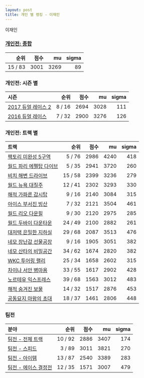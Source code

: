 ```yaml
---
layout: post
title: 개인 별 랭킹 - 이재인
---
```


이재인

### [개인전: 종합](../singles-full)

| 순위 | 점수 | mu | sigma |
|---:|---:|---:|---:|
| 15 / 83 | 3001 | 3269 | 89 |

### 개인전: 시즌 별

| 시즌 | 순위 | 점수 | mu | sigma |
|:---|---:|---:|---:|---:|
| [2017 듀얼 레이스 2](../singles-s2017_1) | 8 / 16 | 2694 | 3028 | 111 |
| [2016 듀얼 레이스](../singles-s2016_1) | 7 / 32 | 2900 | 3276 | 126 |

### 개인전: 트랙 별

| 트랙 | 순위 | 점수 | mu | sigma |
|:---|---:|---:|---:|---:|
| [팩토리 미완성 5구역](../district5) | 5 / 76 | 2986 | 4240 | 418 |
| [월드 파리 에펠탑 다이브](../eifel) | 5 / 35 | 2941 | 3720 | 260 |
| [비치 해변 드라이브](../haebyun) | 15 / 58 | 2399 | 3236 | 279 |
| [월드 뉴욕 대질주](../newyork) | 12 / 41 | 2302 | 3293 | 330 |
| [해적 가파른 감시탑](../gamshi) | 9 / 16 | 2140 | 3084 | 315 |
| [아이스 부서진 빙산](../boobing) | 7 / 32 | 2121 | 3504 | 461 |
| [월드 리오 다운힐](../rio) | 9 / 30 | 2120 | 2975 | 285 |
| [월드 두바이 다운타운](../dubai) | 24 / 49 | 2100 | 2882 | 261 |
| [대저택 은밀한 지하실](../jeotaek) | 29 / 68 | 2087 | 3513 | 476 |
| [네모 장난감 선물공장](../present) | 9 / 16 | 1905 | 3051 | 382 |
| [네모 산타의 비밀공간](../santa) | 34 / 62 | 1674 | 2820 | 382 |
| [WKC 투어링 랠리](../rally) | 25 / 34 | 1658 | 2602 | 315 |
| [차이나 서안 병마용](../byeongma) | 33 / 55 | 1617 | 2902 | 428 |
| [노르테유 익스프레스](../noex) | 39 / 68 | 1563 | 3012 | 483 |
| [해적 숨겨진 보물](../haesumbo) | 14 / 32 | 1517 | 2876 | 453 |
| [공동묘지 마왕의 초대](../mawang) | 18 / 37 | 1461 | 2806 | 448 |

### 팀전

| 분야 | 순위 | 점수 | mu | sigma |
|:---|---:|---:|---:|---:|
| [팀전 - 전체 트랙](../team-full) | 10 / 92 | 2886 | 3407 | 174 |
| [팀전 - 스피드](../team-speed) | 3 / 89 | 3011 | 3821 | 270 |
| [팀전 - 아이템](../team-item) | 13 / 87 | 2540 | 3389 | 283 |
| [팀전 - 에이스 결정전](../team-ace) | 12 / 35 | 1571 | 3007 | 479 |
